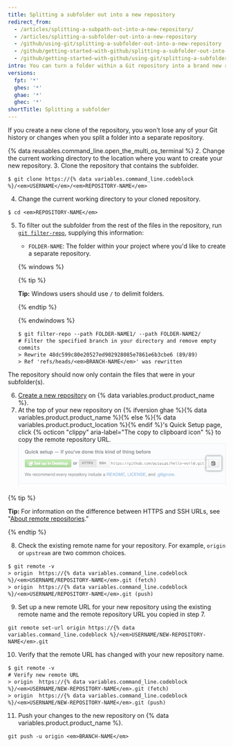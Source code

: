 ```yaml
---
title: Splitting a subfolder out into a new repository
redirect_from:
  - /articles/splitting-a-subpath-out-into-a-new-repository/
  - /articles/splitting-a-subfolder-out-into-a-new-repository
  - /github/using-git/splitting-a-subfolder-out-into-a-new-repository
  - /github/getting-started-with-github/splitting-a-subfolder-out-into-a-new-repository
  - /github/getting-started-with-github/using-git/splitting-a-subfolder-out-into-a-new-repository
intro: You can turn a folder within a Git repository into a brand new repository.
versions:
  fpt: '*'
  ghes: '*'
  ghae: '*'
  ghec: '*'
shortTitle: Splitting a subfolder
---
```

If you create a new clone of the repository, you won't lose any of your Git history or changes when you split a folder into a separate repository.

{% data reusables.command_line.open_the_multi_os_terminal %}
2. Change the current working directory to the location where you want to create your new repository.
3. Clone the repository that contains the subfolder.
  ```shell
  $ git clone https://{% data variables.command_line.codeblock %}/<em>USERNAME</em>/<em>REPOSITORY-NAME</em>
  ```
4. Change the current working directory to your cloned repository.
  ```shell
  $ cd <em>REPOSITORY-NAME</em>
  ```
5. To filter out the subfolder from the rest of the files in the repository, run [`git filter-repo`](https://github.com/newren/git-filter-repo), supplying this information:
    - `FOLDER-NAME`: The folder within your project where you'd like to create a separate repository.

    {% windows %}

      {% tip %}

      **Tip:** Windows users should use `/` to delimit folders.

      {% endtip %}

    {% endwindows %}
  
    ```shell
    $ git filter-repo --path FOLDER-NAME1/ --path FOLDER-NAME2/
    # Filter the specified branch in your directory and remove empty commits
    > Rewrite 48dc599c80e20527ed902928085e7861e6b3cbe6 (89/89)
    > Ref 'refs/heads/<em>BRANCH-NAME</em>' was rewritten
    ```
  The repository should now only contain the files that were in your subfolder(s).

6. [Create a new repository](/articles/creating-a-new-repository/) on {% data variables.product.product_name %}.
7. At the top of your new repository on {% ifversion ghae %}{% data variables.product.product_name %}{% else %}{% data variables.product.product_location %}{% endif %}'s Quick Setup page, click {% octicon "clippy" aria-label="The copy to clipboard icon" %} to copy the remote repository URL.
	![Copy remote repository URL field](/assets/images/help/repository/copy-remote-repository-url-quick-setup.png)

  {% tip %}

  **Tip:** For information on the difference between HTTPS and SSH URLs, see "[About remote repositories](/github/getting-started-with-github/about-remote-repositories)."

  {% endtip %}

8. Check the existing remote name for your repository. For example, `origin` or `upstream` are two common choices.
  ```shell
  $ git remote -v
  > origin  https://{% data variables.command_line.codeblock %}/<em>USERNAME/REPOSITORY-NAME</em>.git (fetch)
  > origin  https://{% data variables.command_line.codeblock %}/<em>USERNAME/REPOSITORY-NAME</em>.git (push)
  ```

9. Set up a new remote URL for your new repository using the existing remote name and the remote repository URL you copied in step 7.
  ```shell
  git remote set-url origin https://{% data variables.command_line.codeblock %}/<em>USERNAME/NEW-REPOSITORY-NAME</em>.git
  ```
10. Verify that the remote URL has changed with your new repository name.
  ```shell
  $ git remote -v
  # Verify new remote URL
  > origin  https://{% data variables.command_line.codeblock %}/<em>USERNAME/NEW-REPOSITORY-NAME</em>.git (fetch)
  > origin  https://{% data variables.command_line.codeblock %}/<em>USERNAME/NEW-REPOSITORY-NAME</em>.git (push)
  ```
11. Push your changes to the new repository on {% data variables.product.product_name %}.
  ```shell
  git push -u origin <em>BRANCH-NAME</em>
  ```
